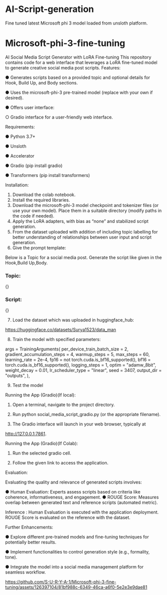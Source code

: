# AI-Script-generation
Fine tuned latest Microsoft phi 3 model loaded from unsloth platform.
# Microsoft-phi-3-fine-tuning
AI Social Media Script Generator with LoRA Fine-tuning
This repository contains code for a web interface that leverages a LoRA fine-tuned model to generate creative social media post scripts.
Features:

● Generates scripts based on a provided topic and optional details for Hook, Build Up, and Body sections.

● Uses the microsoft-phi-3 pre-trained model (replace with your own if desired).

● Offers user interface:

○ Gradio interface for a user-friendly web interface.

Requirements:

● Python 3.7+

● Unsloth

● Accelerator

● Gradio (pip install gradio)

● Transformers (pip install transformers)

Installation:

1. Download the colab notebook.
2. Install the required libraries.
3. Download the microsoft-phi-3 model checkpoint and tokenizer files (or use your own model). Place them in a suitable directory (modify paths in the code if
needed).
4. Apply the LoRA adapters, with bias as “none” and stabilized script generation.
5. From the dataset uploaded with addition of including topic labelling for better understanding of relationships between user input and script generation.
6. Give the prompt template:
   
Below is a Topic for a social media post. Generate the script like
given in the Hook,Build Up,Body.
### Topic:
{}
### Script:
{}

7. Load the dataset which was uploaded in huggingface_hub:

https://huggingface.co/datasets/Surya1523/data_man

8. Train the model with specified parameters:

args = TrainingArguments(
per_device_train_batch_size = 2,
gradient_accumulation_steps = 4,
warmup_steps = 5,
max_steps = 60,
learning_rate = 2e-4,
fp16 = not torch.cuda.is_bf16_supported(),
bf16 = torch.cuda.is_bf16_supported(),
logging_steps = 1,
optim = "adamw_8bit",
weight_decay = 0.01,
lr_scheduler_type = "linear",
seed = 3407,
output_dir = "outputs",
),

9. Test the model

Running the App (Gradio)(If local):

1. Open a terminal, navigate to the project directory.

2. Run python social_media_script_gradio.py (or the appropriate filename).

3. The Gradio interface will launch in your web browser, typically at

http://127.0.0.1:7861.

Running the App (Gradio)(If Colab):

1. Run the selected gradio cell.

2. Follow the given link to access the application.

Evaluation:

Evaluating the quality and relevance of generated scripts involves:

● Human Evaluation: Experts assess scripts based on criteria like coherence, informativeness, and engagement.
● ROUGE Score: Measures overlap between generated text and reference scripts
(automated metric).

Inference : Human Evaluation is executed with the application deployment. ROUGE Score is evaluated on the reference with the dataset.

Further Enhancements:

● Explore different pre-trained models and fine-tuning techniques for potentially
better results.

● Implement functionalities to control generation style (e.g., formality, tone).

● Integrate the model into a social media management platform for seamless workflow.

https://github.com/S-U-R-Y-A-1/Microsoft-phi-3-fine-tuning/assets/126397104/81bf988c-6349-46ca-a6f0-5e2e3e9dae81
